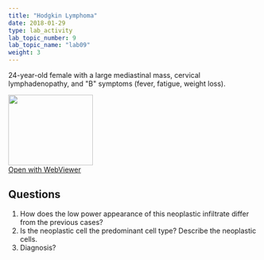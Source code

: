 ```yaml
---
title: "Hodgkin Lymphoma"
date: 2018-01-29
type: lab_activity
lab_topic_number: 9
lab_topic_name: "lab09"
weight: 3
---
```

<div class="entrybody">
<p>24-year-old female with a large mediastinal mass, cervical lymphadenopathy, and "B" symptoms (fever, fatigue, weight loss).<br clear="all"></p>

<div class="thumbnail"><a href="http://virtualslides.cumc.columbia.edu/Heme%20Path%2003.svs/view.apml?" target="_blank"><img alt="" src="http://pathologylab.ccnmtl.columbia.edu/assets/images/slide_hemepath3.jpg" width="170" height="142" class="mt-image-left"></a><br><a href="http://virtualslides.cumc.columbia.edu/Heme%20Path%2003.svs/view.apml?" target="_blank">Open with WebViewer</a></div>

<h2>Questions</h2>


<ol>
<li>How does the low power appearance of this neoplastic infiltrate differ from the previous cases?</li>
<li> Is the neoplastic cell the predominant cell type? Describe the neoplastic cells.</li>
<li> Diagnosis?</li>
</ol>


						
</div>
